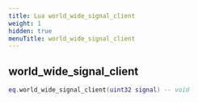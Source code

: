 ```yaml
---
title: Lua world_wide_signal_client
weight: 1
hidden: true
menuTitle: world_wide_signal_client
---
```

## world_wide_signal_client
```lua
eq.world_wide_signal_client(uint32 signal) -- void
```